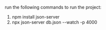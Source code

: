 run the following commands to run the project:
1. npm install json-server
2. npx json-server db.json --watch -p 4000
